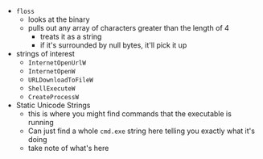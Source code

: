 - `floss`
	- looks at the binary
	- pulls out any array of characters greater than the length of 4
		- treats it as a string
		- if it's surrounded by null bytes, it'll pick it up
- strings of interest
	- `InternetOpenUrlW`
	- `InternetOpenW`
	- `URLDownloadToFileW`
	- `ShellExecuteW`
	- `CreateProcessW`
- Static Unicode Strings
	- this is where you might find commands that the executable is running
	- Can just find a whole `cmd.exe` string here telling you exactly what it's doing
	- take note of what's here